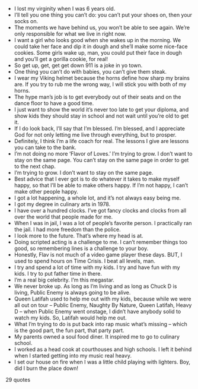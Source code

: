  - I lost my virginity when I was 6 years old.
 - I’ll tell you one thing you can’t do: you can’t put your shoes on, then your socks on.
 - The moments we have behind us, you won’t be able to see again. We’re only responsible for what we live in right now.
 - I want a girl who looks good when she wakes up in the morning. We could take her face and dip it in dough and she’ll make some nice-face cookies. Some girls wake up, man, you could put their face in dough and you’ll get a gorilla cookie, for real!
 - So get up, get, get get down 911 is a joke in yo town.
 - One thing you can’t do with babies, you can’t give them steak.
 - I wear my Viking helmet because the horns define how sharp my brains are. If you try to rub me the wrong way, I will stick you with both of my horns.
 - The hype man’s job is to get everybody out of their seats and on the dance floor to have a good time.
 - I just want to show the world it’s never too late to get your diploma, and show kids they should stay in school and not wait until you’re old to get it.
 - If I do look back, I’ll say that I’m blessed. I’m blessed, and I appreciate God for not only letting me live through everything, but to prosper.
 - Definitely, I think I’m a life coach for real. The lessons I give are lessons you can take to the bank.
 - I’m not doing no more ‘Flavor of Loves.’ I’m trying to grow. I don’t want to stay on the same page. You can’t stay on the same page in order to get to the next chap.
 - I’m trying to grow. I don’t want to stay on the same page.
 - Best advice that I ever got is to do whatever it takes to make myself happy, so that I’ll be able to make others happy. If I’m not happy, I can’t make other people happy.
 - I got a lot happening, a whole lot, and it’s not always easy being me.
 - I got my degree in culinary arts in 1978.
 - I have over a hundred clocks. I’ve got fancy clocks and clocks from all over the world that people made for me.
 - When I was in jail, I was a lot of people’s favorite person. I practically ran the jail. I had more freedom than the police.
 - I look more to the future. That’s where my head is at.
 - Doing scripted acting is a challenge to me. I can’t remember things too good, so remembering lines is a challenge to your boy.
 - Honestly, Flav is not much of a video game player these days. BUT, I used to spend hours on Time Crisis. I beat all levels, man.
 - I try and spend a lot of time with my kids. I try and have fun with my kids. I try to put father time in there.
 - I’m a real big celebrity. I’m this megastar.
 - We never broke up. As long as I’m living and as long as Chuck D is living, Public Enemy is always going to be alive.
 - Queen Latifah used to help me out with my kids, because while we were all out on tour – Public Enemy, Naughty By Nature, Queen Latifah, Heavy D – when Public Enemy went onstage, I didn’t have anybody solid to watch my kids. So, Latifah would help me out.
 - What I’m trying to do is put back into rap music what’s missing – which is the good part, the fun part, that party part.
 - My parents owned a soul food diner. It inspired me to go to culinary school.
 - I worked as a head cook at courthouses and high schools. I left it behind when I started getting into my music real heavy.
 - I set our house on fire when I was a little child playing with lighters. Boy, did I burn the place down!

29 quotes